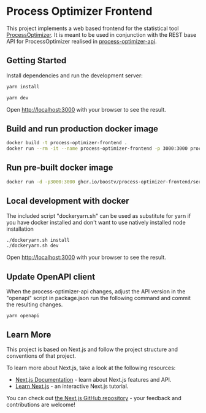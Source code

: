 # Process Optimizer Frontend

This project implements a web based frontend for the statistical tool [ProcessOptimizer](https://github.com/novonordisk-research/ProcessOptimizer). It is meant to be used in conjunction with the REST base API for ProcessOptimizer realised in [process-optimizer-api](https://github.com/BoostV/process-optimizer-api).

## Getting Started

Install dependencies and run the development server:

```bash
yarn install
```

```bash
yarn dev
```

Open [http://localhost:3000](http://localhost:3000) with your browser to see the result.

## Build and run production docker image

```bash
docker build -t process-optimizer-frontend .
docker run --rm -it --name process-optimizer-frontend -p 3000:3000 process-optimizer-frontend
```

## Run pre-built docker image 

```bash
docker run -d -p3000:3000 ghcr.io/boostv/process-optimizer-frontend/server:main
```
## Local development with docker

The included script "dockeryarn.sh" can be used as substitute for yarn if you have docker installed and don't want to use natively installed node installation

```bash
./dockeryarn.sh install
./dockeryarn.sh dev

```

Open [http://localhost:3000](http://localhost:3000) with your browser to see the result.

## Update OpenAPI client

When the process-optimizer-api changes, adjust the API version in the "openapi" script in package.json run the following command and commit the resulting changes.

    yarn openapi
## Learn More

This project is based on Next.js and follow the project structure and conventions of that project.

To learn more about Next.js, take a look at the following resources:

- [Next.js Documentation](https://nextjs.org/docs) - learn about Next.js features and API.
- [Learn Next.js](https://nextjs.org/learn) - an interactive Next.js tutorial.

You can check out [the Next.js GitHub repository](https://github.com/vercel/next.js/) - your feedback and contributions are welcome!

